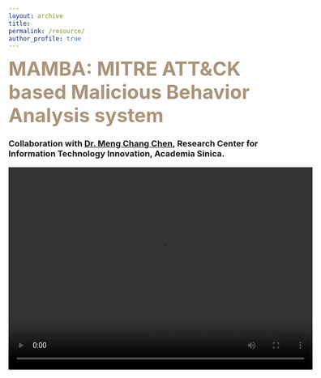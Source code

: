 ```yaml
---
layout: archive
title: 
permalink: /resource/
author_profile: true
---
```

<!-- Malware Analysis Paragraph-->
<span style="color:#AB9278;font-weight:700;font-size:38px"> MAMBA: MITRE ATT&CK based Malicious Behavior Analysis system </span>

<h3>Collaboration with <a href="https://homepage.iis.sinica.edu.tw/pages/mcc/index_en.html">Dr. Meng Chang Chen</a>, Research Center for Information Technology Innovation, Academia Sinica. </h3>
<div style= "background:#FDF8F5">
  
<!--這裡放影片-->
<div align="center">
  <video width="600" height="400" controls>
  <source src="mamba_video.mp4" type="video/mp4">
  <source src="mamba_video.ogg" type="video/ogg">
  Your browser does not support HTML video.
</video>
<!--   <img src="/images/Malware_Analysis.png" width="80%" height="80%">  -->
</div>
